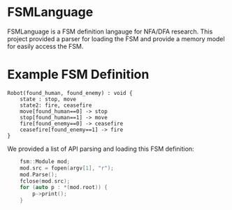 # FSMLanguage

FSMLanguage is a FSM definition langauge for NFA/DFA research. 
This project provided a parser for loading the FSM and provide a memory model for easily access the FSM.

# Example FSM Definition

```
Robot(found_human, found_enemy) : void {    
    state : stop, move
    state2: fire, ceasefire
    move[found_human==0] -> stop
    stop[found_human==1] -> move
    fire[found_enemy==0] -> ceasefire
    ceasefire[found_enemy==1] -> fire
}
```

We provided a list of API parsing and loading this FSM definition:
```cpp
    fsm::Module mod;
    mod.src = fopen(argv[1], "r");
    mod.Parse();
    fclose(mod.src);
    for (auto p : *(mod.root)) {
        p->print();
    }
```

